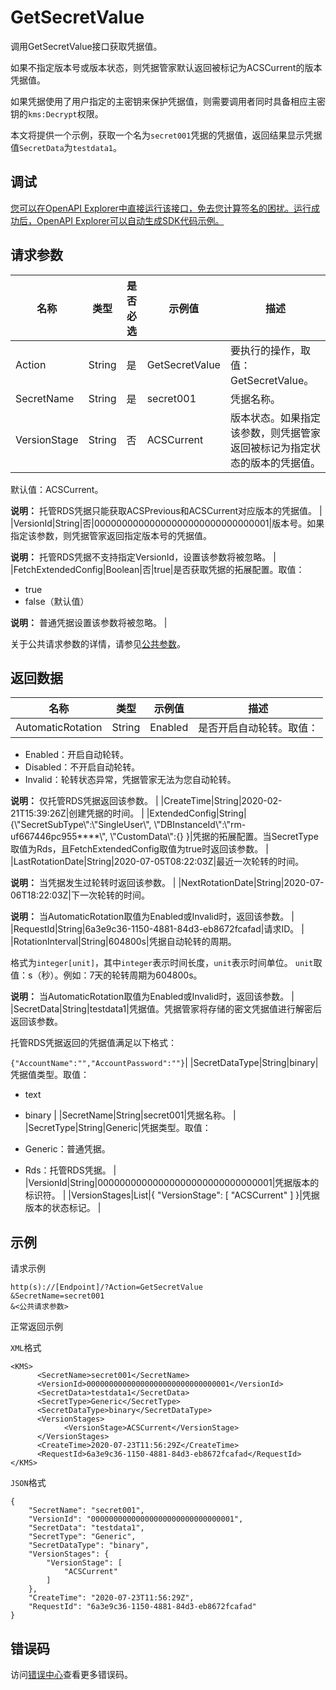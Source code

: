 # GetSecretValue

调用GetSecretValue接口获取凭据值。

如果不指定版本号或版本状态，则凭据管家默认返回被标记为ACSCurrent的版本凭据值。

如果凭据使用了用户指定的主密钥来保护凭据值，则需要调用者同时具备相应主密钥的`kms:Decrypt`权限。

本文将提供一个示例，获取一个名为`secret001`凭据的凭据值，返回结果显示凭据值`SecretData`为`testdata1`。

## 调试

[您可以在OpenAPI Explorer中直接运行该接口，免去您计算签名的困扰。运行成功后，OpenAPI Explorer可以自动生成SDK代码示例。](https://api.aliyun.com/#product=Kms&api=GetSecretValue&type=RPC&version=2016-01-20)

## 请求参数

|名称|类型|是否必选|示例值|描述|
|--|--|----|---|--|
|Action|String|是|GetSecretValue|要执行的操作，取值：GetSecretValue。 |
|SecretName|String|是|secret001|凭据名称。 |
|VersionStage|String|否|ACSCurrent|版本状态。如果指定该参数，则凭据管家返回被标记为指定状态的版本的凭据值。

 默认值：ACSCurrent。

 **说明：** 托管RDS凭据只能获取ACSPrevious和ACSCurrent对应版本的凭据值。 |
|VersionId|String|否|00000000000000000000000000000001|版本号。如果指定该参数，则凭据管家返回指定版本号的凭据值。

 **说明：** 托管RDS凭据不支持指定VersionId，设置该参数将被忽略。 |
|FetchExtendedConfig|Boolean|否|true|是否获取凭据的拓展配置。取值：

 -   true
-   false（默认值）

 **说明：** 普通凭据设置该参数将被忽略。 |

关于公共请求参数的详情，请参见[公共参数](~~69007~~)。

## 返回数据

|名称|类型|示例值|描述|
|--|--|---|--|
|AutomaticRotation|String|Enabled|是否开启自动轮转。取值：

 -   Enabled：开启自动轮转。
-   Disabled：不开启自动轮转。
-   Invalid：轮转状态异常，凭据管家无法为您自动轮转。

 **说明：** 仅托管RDS凭据返回该参数。 |
|CreateTime|String|2020-02-21T15:39:26Z|创建凭据的时间。 |
|ExtendedConfig|String|\{\\"SecretSubType\\":\\"SingleUser\\", \\"DBInstanceId\\":\\"rm-uf667446pc955\*\*\*\*\\", \\"CustomData\\":\{\} \}|凭据的拓展配置。当SecretType取值为Rds，且FetchExtendedConfig取值为true时返回该参数。 |
|LastRotationDate|String|2020-07-05T08:22:03Z|最近一次轮转的时间。

 **说明：** 当凭据发生过轮转时返回该参数。 |
|NextRotationDate|String|2020-07-06T18:22:03Z|下一次轮转的时间。

 **说明：** 当AutomaticRotation取值为Enabled或Invalid时，返回该参数。 |
|RequestId|String|6a3e9c36-1150-4881-84d3-eb8672fcafad|请求ID。 |
|RotationInterval|String|604800s|凭据自动轮转的周期。

 格式为`integer[unit]`，其中`integer`表示时间长度，`unit`表示时间单位。 `unit`取值：s（秒）。例如：7天的轮转周期为604800s。

 **说明：** 当AutomaticRotation取值为Enabled或Invalid时，返回该参数。 |
|SecretData|String|testdata1|凭据值。凭据管家将存储的密文凭据值进行解密后返回该参数。

 托管RDS凭据返回的凭据值满足以下格式：

 `{"AccountName":"","AccountPassword":""}`|
|SecretDataType|String|binary|凭据值类型。取值：

 -   text
-   binary |
|SecretName|String|secret001|凭据名称。 |
|SecretType|String|Generic|凭据类型。取值：

 -   Generic：普通凭据。
-   Rds：托管RDS凭据。 |
|VersionId|String|00000000000000000000000000000001|凭据版本的标识符。 |
|VersionStages|List|\{ "VersionStage": \[ "ACSCurrent" \] \}|凭据版本的状态标记。 |

## 示例

请求示例

```
http(s)://[Endpoint]/?Action=GetSecretValue
&SecretName=secret001
&<公共请求参数>
```

正常返回示例

`XML`格式

```
<KMS>
	  <SecretName>secret001</SecretName>
	  <VersionId>00000000000000000000000000000001</VersionId>
	  <SecretData>testdata1</SecretData>
	  <SecretType>Generic</SecretType>
	  <SecretDataType>binary</SecretDataType>
	  <VersionStages>
		    <VersionStage>ACSCurrent</VersionStage>
	  </VersionStages>
	  <CreateTime>2020-07-23T11:56:29Z</CreateTime>
	  <RequestId>6a3e9c36-1150-4881-84d3-eb8672fcafad</RequestId>
</KMS>
```

`JSON`格式

```
{
	"SecretName": "secret001",
	"VersionId": "00000000000000000000000000000001",
	"SecretData": "testdata1",
	"SecretType": "Generic",
	"SecretDataType": "binary",
	"VersionStages": {
		"VersionStage": [
			"ACSCurrent"
		]
	},
	"CreateTime": "2020-07-23T11:56:29Z",
	"RequestId": "6a3e9c36-1150-4881-84d3-eb8672fcafad"
}
```

## 错误码

访问[错误中心](https://error-center.alibabacloud.com/status/product/Kms)查看更多错误码。

